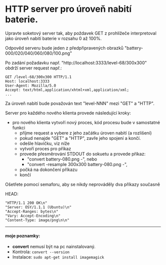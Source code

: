 
# HTTP server pro úroveň nabití baterie.
Upravte soketový server tak, aby poždavek GET z prohlížeče interpretoval jako úroveň nabití baterie v rozsahu 0 až 100%.

Odpověd serveru bude jeden z předpřipravených obrazků "battery-000/020/040/060/080/100.png"

Po zadání požadavku např. "http://localhost:3333/level-68/300x300" obdrží server request např.:

    GET /level-68/300x300 HTTP/1.1
    Host: localhost:3333
    User-Agent: Mozilla/5.0
    Accept: text/html,application/xhtml+xml,application/xml;
    ...
Za úroveň nabití bude považován text "level-NNN" mezi "GET" a "HTTP".

Server pro každého nového klienta provede následující kroky:
- pro nového klienta vytvoří nový proces, kód procesu bude v samostatné funkci
	- příjme request a vybere z jeho začátku úroven nabití (a rozlišení)
	- pokud nenajde "GET" a "HTTP", zavře jeho spojení a končí.
	- odešle hlavičku, viz níže
	- vytvoří proces pro příkaz
	- provede přesměrování STDOUT do sokuetu a provede příkaz:
		- "convert battery-080.png -", nebo
		- "convert -resample 300x300 battery-080.png -",
  - počká na dokončení příkazu
  - končí

Ošetřete pomocí semaforu, aby se nikdy neprováděly dva příkazy současně

HEAD:

    "HTTP/1.1 200 OK\n"
    "Server: OSY/1.1.1 (Ubuntu)\n"
    "Accept-Ranges: bytes\n"
    "Vary: Accept-Encoding\n"
    "Content-Type: image/png\n\n"


---
#### moje poznamky:
- **convert** nemusí být na pc nainstalovaný.
- Kontrola: `convert --version`
- Instalace: `sudo apt-get install imagemagick`

